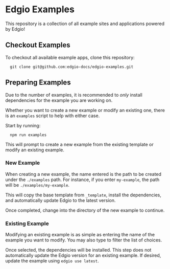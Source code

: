 # Edgio Examples

This repository is a collection of all example sites and applications powered by Edgio!

## Checkout Examples

To checkout all available example apps, clone this repository:

```
  git clone git@github.com:edgio-docs/edgio-examples.git
```

## Preparing Examples

Due to the number of examples, it is recommended to _only_ install dependencies for the example you are working on.

Whether you want to create a new example or modify an existing one, there is an `examples` script to help with either case.

Start by running:

```
  npm run examples
```

This will prompt to create a new example from the existing template or modify an existing example.

### New Example

When creating a new example, the name entered is the path to be created under the `./examples` path. For instance, if you enter `my-example`, the path will be `./examples/my-example`.

This will copy the base template from `_template`, install the dependencies, and automatically update Edgio to the latest version.

Once completed, change into the directory of the new example to continue.

### Existing Example

Modifying an existing example is as simple as entering the name of the example you want to modify. You may also type to filter the list of choices.

Once selected, the dependencies will be installed. This step does not automatically update the Edgio version for an existing example. If desired, update the example using `edgio use latest`.
